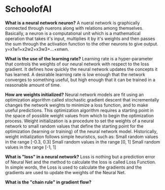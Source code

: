 # SchoolofAI
**What is a neural network neuron?**
A nueral network is graphically connected through nuerons along with relations among themselves. Basically, a neuron is a computational unit which is a mathematical operation that takes it's input, multiplies it by it's weights and then passes the sum through the activation function  to the other neurons to give output.
y=x1w1+x2w2+x3w3+...+xnwn.

**What is the use of the learning rate?**
Learning rate is a hyper-parameter that controls the weights of our neural network with respect to the loss gradient. It defines how quickly the neural network updates the concepts it has learned. A desirable learning rate is low enough that the network converges to something useful, but high enough that it can be trained in a reasonable amount of time.

**How are weights initialized?**
Neural network models are fit using an optimization algorithm called stochastic gradient descent that incrementally changes the network weights to minimize a loss function, and to make useful predictions. This optimization algorithm requires a starting point in the space of possible weight values from which to begin the optimization process. Weight initialization is a procedure to set the weights of a neural network to small random values that define the starting point for the optimization (learning or training) of the neural network model.
Historically, weight initialization follows simple heuristics, such as:
Small random values in the range [-0.3, 0.3]
Small random values in the range [0, 1]
Small random values in the range [-1, 1]

**What is "loss" in a neural network?**
Loss is nothing but a prediction error of Neural Net and the method to calculate the loss is called Loss Function. In simple words, the Loss is used to calculate the gradients and the gradients are used to update the weights of the Neural Net.

**What is the "chain rule" in gradient flow?**
